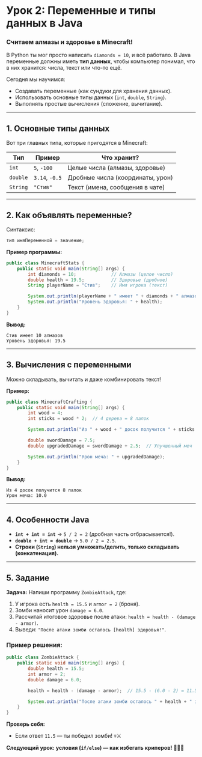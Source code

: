 # **Урок 2: Переменные и типы данных в Java**  
### **Считаем алмазы и здоровье в Minecraft!**  

В Python ты мог просто написать `diamonds = 10`, и всё работало. В Java переменные должны иметь **тип данных**, чтобы компьютер понимал, что в них хранится: числа, текст или что-то ещё.  

Сегодня мы научимся:  
- Создавать переменные (как сундуки для хранения данных).  
- Использовать основные типы данных (`int`, `double`, `String`).  
- Выполнять простые вычисления (сложение, вычитание).  

---

## **1. Основные типы данных**  
Вот три главных типа, которые пригодятся в Minecraft:  

| **Тип**  | **Пример**       | **Что хранит?**                     |  
|----------|------------------|-------------------------------------|  
| `int`    | `5`, `-100`      | Целые числа (алмазы, здоровье)      |  
| `double` | `3.14`, `-0.5`   | Дробные числа (координаты, урон)    |  
| `String` | `"Стив"`         | Текст (имена, сообщения в чате)     |  

---

## **2. Как объявлять переменные?**  
Синтаксис:  
```java
тип имяПеременной = значение;
```  

**Пример программы:**  
```java
public class MinecraftStats {
    public static void main(String[] args) {
        int diamonds = 10;             // Алмазы (целое число)
        double health = 19.5;          // Здоровье (дробное)
        String playerName = "Стив";    // Имя игрока (текст)

        System.out.println(playerName + " имеет " + diamonds + " алмазов");  
        System.out.println("Уровень здоровья: " + health);  
    }
}
```  

**Вывод:**  
```
Стив имеет 10 алмазов  
Уровень здоровья: 19.5  
```  

---

## **3. Вычисления с переменными**  
Можно складывать, вычитать и даже комбинировать текст!  

**Пример:**  
```java
public class MinecraftCrafting {
    public static void main(String[] args) {
        int wood = 4;  
        int sticks = wood * 2;  // 4 дерева = 8 палок  

        System.out.println("Из " + wood + " досок получится " + sticks + " палок");  

        double swordDamage = 7.5;  
        double upgradedDamage = swordDamage + 2.5;  // Улучшенный меч  

        System.out.println("Урон меча: " + upgradedDamage);  
    }
}
```  

**Вывод:**  
```
Из 4 досок получится 8 палок  
Урон меча: 10.0  
```  

---

## **4. Особенности Java**  
- **`int + int = int`** → `5 / 2 = 2` (дробная часть отбрасывается!).  
- **`double + int = double`** → `5.0 / 2 = 2.5`.  
- **Строки (`String`) нельзя умножать/делить, только складывать (конкатенация).**  

---

## **5. Задание**  
**Задача:** Напиши программу `ZombieAttack`, где:  
1) У игрока есть `health = 15.5` и `armor = 2` (броня).  
2) Зомби наносит урон `damage = 6.0`.  
3) Рассчитай итоговое здоровье после атаки: `health = health - (damage - armor)`.  
4) Выведи: `"После атаки зомби осталось [health] здоровья!"`.  

### **Пример решения:**  
```java
public class ZombieAttack {
    public static void main(String[] args) {
        double health = 15.5;  
        int armor = 2;  
        double damage = 6.0;  

        health = health - (damage - armor);  // 15.5 - (6.0 - 2) = 11.5  

        System.out.println("После атаки зомби осталось " + health + " здоровья!");  
    }
}
```  

**Проверь себя:**  
- Если ответ `11.5` — ты победил зомби! 💀⚔️  

**Следующий урок: условия (`if/else`) — как избегать криперов!** 🏃‍♂️💥